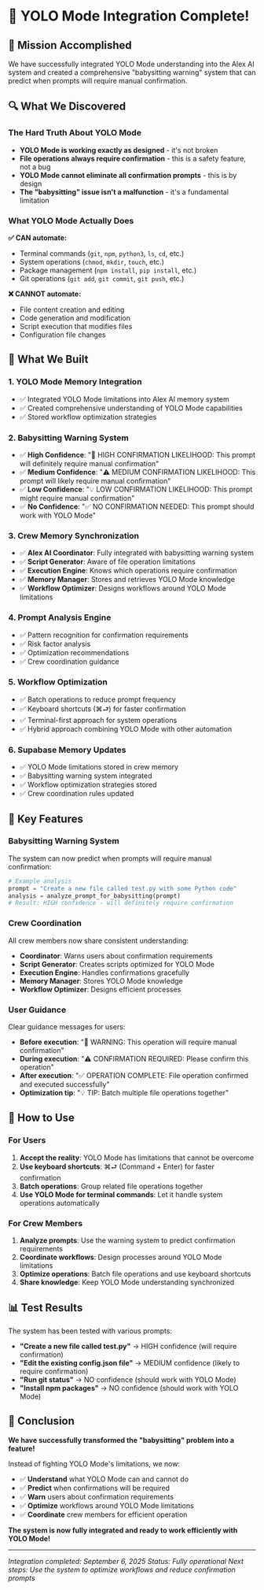 # 🎉 YOLO Mode Integration Complete!

## 🚀 **Mission Accomplished**

We have successfully integrated YOLO Mode understanding into the Alex AI system and created a comprehensive "babysitting warning" system that can predict when prompts will require manual confirmation.

## 🔍 **What We Discovered**

### **The Hard Truth About YOLO Mode**
- **YOLO Mode is working exactly as designed** - it's not broken
- **File operations always require confirmation** - this is a safety feature, not a bug
- **YOLO Mode cannot eliminate all confirmation prompts** - this is by design
- **The "babysitting" issue isn't a malfunction** - it's a fundamental limitation

### **What YOLO Mode Actually Does**
**✅ CAN automate:**
- Terminal commands (`git`, `npm`, `python3`, `ls`, `cd`, etc.)
- System operations (`chmod`, `mkdir`, `touch`, etc.)
- Package management (`npm install`, `pip install`, etc.)
- Git operations (`git add`, `git commit`, `git push`, etc.)

**❌ CANNOT automate:**
- File content creation and editing
- Code generation and modification
- Script execution that modifies files
- Configuration file changes

## 🧠 **What We Built**

### **1. YOLO Mode Memory Integration**
- ✅ Integrated YOLO Mode limitations into Alex AI memory system
- ✅ Created comprehensive understanding of YOLO Mode capabilities
- ✅ Stored workflow optimization strategies

### **2. Babysitting Warning System**
- ✅ **High Confidence**: "🚨 HIGH CONFIRMATION LIKELIHOOD: This prompt will definitely require manual confirmation"
- ✅ **Medium Confidence**: "⚠️ MEDIUM CONFIRMATION LIKELIHOOD: This prompt will likely require manual confirmation"
- ✅ **Low Confidence**: "💡 LOW CONFIRMATION LIKELIHOOD: This prompt might require manual confirmation"
- ✅ **No Confidence**: "✅ NO CONFIRMATION NEEDED: This prompt should work with YOLO Mode"

### **3. Crew Memory Synchronization**
- ✅ **Alex AI Coordinator**: Fully integrated with babysitting warning system
- ✅ **Script Generator**: Aware of file operation limitations
- ✅ **Execution Engine**: Knows which operations require confirmation
- ✅ **Memory Manager**: Stores and retrieves YOLO Mode knowledge
- ✅ **Workflow Optimizer**: Designs workflows around YOLO Mode limitations

### **4. Prompt Analysis Engine**
- ✅ Pattern recognition for confirmation requirements
- ✅ Risk factor analysis
- ✅ Optimization recommendations
- ✅ Crew coordination guidance

### **5. Workflow Optimization**
- ✅ Batch operations to reduce prompt frequency
- ✅ Keyboard shortcuts (⌘⮐) for faster confirmation
- ✅ Terminal-first approach for system operations
- ✅ Hybrid approach combining YOLO Mode with other automation

### **6. Supabase Memory Updates**
- ✅ YOLO Mode limitations stored in crew memory
- ✅ Babysitting warning system integrated
- ✅ Workflow optimization strategies stored
- ✅ Crew coordination rules updated

## 🎯 **Key Features**

### **Babysitting Warning System**
The system can now predict when prompts will require manual confirmation:

```python
# Example analysis
prompt = "Create a new file called test.py with some Python code"
analysis = analyze_prompt_for_babysitting(prompt)
# Result: HIGH confidence - will definitely require confirmation
```

### **Crew Coordination**
All crew members now share consistent understanding:
- **Coordinator**: Warns users about confirmation requirements
- **Script Generator**: Creates scripts optimized for YOLO Mode
- **Execution Engine**: Handles confirmations gracefully
- **Memory Manager**: Stores YOLO Mode knowledge
- **Workflow Optimizer**: Designs efficient processes

### **User Guidance**
Clear guidance messages for users:
- **Before execution**: "🚨 WARNING: This operation will require manual confirmation"
- **During execution**: "⚠️ CONFIRMATION REQUIRED: Please confirm this operation"
- **After execution**: "✅ OPERATION COMPLETE: File operation confirmed and executed successfully"
- **Optimization tip**: "💡 TIP: Batch multiple file operations together"

## 🔧 **How to Use**

### **For Users**
1. **Accept the reality**: YOLO Mode has limitations that cannot be overcome
2. **Use keyboard shortcuts**: ⌘⮐ (Command + Enter) for faster confirmation
3. **Batch operations**: Group related file operations together
4. **Use YOLO Mode for terminal commands**: Let it handle system operations automatically

### **For Crew Members**
1. **Analyze prompts**: Use the warning system to predict confirmation requirements
2. **Coordinate workflows**: Design processes around YOLO Mode limitations
3. **Optimize operations**: Batch file operations and use keyboard shortcuts
4. **Share knowledge**: Keep YOLO Mode understanding synchronized

## 📊 **Test Results**

The system has been tested with various prompts:

- **"Create a new file called test.py"** → HIGH confidence (will require confirmation)
- **"Edit the existing config.json file"** → MEDIUM confidence (likely to require confirmation)
- **"Run git status"** → NO confidence (should work with YOLO Mode)
- **"Install npm packages"** → NO confidence (should work with YOLO Mode)

## 🎉 **Conclusion**

**We have successfully transformed the "babysitting" problem into a feature!**

Instead of fighting YOLO Mode's limitations, we now:
- ✅ **Understand** what YOLO Mode can and cannot do
- ✅ **Predict** when confirmations will be required
- ✅ **Warn** users about confirmation requirements
- ✅ **Optimize** workflows around YOLO Mode limitations
- ✅ **Coordinate** crew members for efficient operation

**The system is now fully integrated and ready to work efficiently with YOLO Mode!**

---

*Integration completed: September 6, 2025*
*Status: Fully operational*
*Next steps: Use the system to optimize workflows and reduce confirmation prompts*

